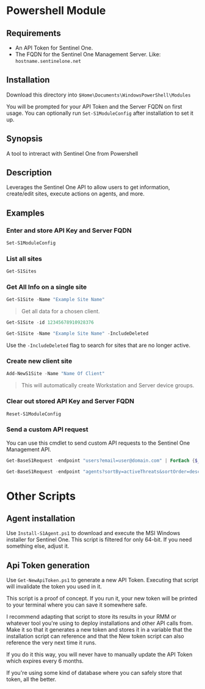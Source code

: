 # Powershell Module
## Requirements

- An API Token for Sentinel One.
- The FQDN for the Sentinel One Management Server. Like: `hostname.sentinelone.net`

## Installation

Download this directory into `$Home\Documents\WindowsPowerShell\Modules`

You will be prompted for your API Token and the Server FQDN on first usage. You can optionally run `Set-S1ModuleConfig` after installation to set it up.


## Synopsis
A tool to intreract with Sentinel One from Powershell

## Description
Leverages the Sentinel One API to allow users to get information, create/edit sites, execute actions on agents, and more.

## Examples
### Enter and store API Key and Server FQDN
```powershell
Set-S1ModuleConfig
```
### List all sites
```powershell
Get-S1Sites
```
### Get All Info on a single site
```powershell
Get-S1Site -Name "Example Site Name"
```
> Get all data for a chosen client.
```powershell
Get-S1Site -id 12345678910928376
```
```powershell
Get-S1Site -Name "Example Site Name" -IncludeDeleted
```
Use the `-IncludeDeleted` flag to search for sites that are no longer active.
### Create new client site
```powershell
Add-NewS1Site -Name "Name Of Client"
```
> This will automatically create Workstation and Server device groups.

### Clear out stored API Key and Server FQDN
```powershell
Reset-S1ModuleConfig
```
### Send a custom API request
You can use this cmdlet to send custom API requests to the Sentinel One Management API. 

```powershell
Get-BaseS1Request -endpoint "users?email=user@domain.com" | ForEach {$_.fullName;$_.id}
```
```powershell
Get-BaseS1Request -endpoint "agents?sortBy=activeThreats&sortOrder=desc&Infected=true" | Select computerName,id,siteName,siteId
```

# Other Scripts

## Agent installation
Use `Install-S1Agent.ps1` to download and execute the MSI Windows installer for Sentinel One. This script is filtered for only 64-bit. If you need something else, adjust it.

## Api Token generation

Use `Get-NewApiToken.ps1` to generate a new API Token. Executing that script will invalidate the token you used in it.

This script is a proof of concept. If you run it, your new token will be printed to your terminal where you can save it somewhere safe.

I recommend adapting that script to store its results in your RMM or whatever tool you're using to deploy installations and other API calls from. Make it so that it generates a new token and stores it in a variable that the installation script can reference and that the New token script can also reference the very next time it runs.

If you do it this way, you will never have to manually update the API Token which expires every 6 months. 

If you're using some kind of database where you can safely store that token, all the better.